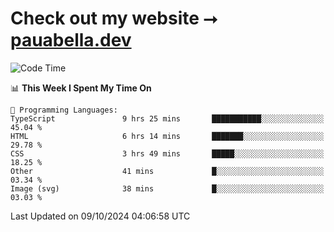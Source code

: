 # Check out my website ⭢ [pauabella.dev](https://pauabella.dev)

<!--START_SECTION:waka-->
![Code Time](http://img.shields.io/badge/Code%20Time-3%2C782%20hrs%2047%20mins-blue)

📊 **This Week I Spent My Time On** 

```text
💬 Programming Languages: 
TypeScript               9 hrs 25 mins       ███████████░░░░░░░░░░░░░░   45.04 % 
HTML                     6 hrs 14 mins       ███████░░░░░░░░░░░░░░░░░░   29.78 % 
CSS                      3 hrs 49 mins       █████░░░░░░░░░░░░░░░░░░░░   18.25 % 
Other                    41 mins             █░░░░░░░░░░░░░░░░░░░░░░░░   03.34 % 
Image (svg)              38 mins             █░░░░░░░░░░░░░░░░░░░░░░░░   03.03 % 
```


 Last Updated on 09/10/2024 04:06:58 UTC
<!--END_SECTION:waka-->
